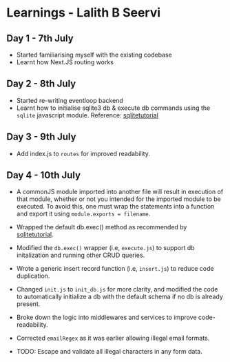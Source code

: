 # Learnings - Lalith B Seervi

## Day 1 - 7th July
- Started familiarising myself with the existing codebase
- Learnt how Next.JS routing works

## Day 2 - 8th July
- Started re-writing eventloop backend
- Learnt how to initialise sqlite3 db & execute db commands using the `sqlite` javascript module. Reference: [sqlitetutorial](https://www.sqlitetutorial.net/sqlite-nodejs/)

## Day 3 - 9th July
- Add index.js to `routes` for improved readability.

## Day 4 - 10th July
- A commonJS module imported into another file will result in execution of that module, whether or not you intended for the imported module to be executed.
To avoid this, one must wrap the statements into a function and export it using `module.exports = filename`.

- Wrapped the default db.exec() method as recommended by [sqlitetutorial](https://www.sqlitetutorial.net/sqlite-nodejs/create-tables/).

- Modified the `db.exec()` wrapper (i.e, `execute.js`) to support db initalization and running other CRUD queries.

- Wrote a generic insert record function (i.e, `insert.js`) to reduce code duplication.

- Changed `init.js` to `init_db.js` for more clarity, and modified the code to automatically initialize a db with the default schema if no db is already present.

- Broke down the logic into middlewares and services to improve code-readability.

- Corrected `emailRegex` as it was earlier allowing illegal email formats.

- TODO: Escape and validate all illegal characters in any form data.